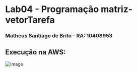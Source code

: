 # Lab04 - Programação matriz-vetorTarefa
### Matheus Santiago de Brito - RA: 10408953

## Execução na AWS:
![image](https://github.com/matheus-sdb/Sistemas-OP/assets/160658617/adcc5620-4bf3-4ef7-ba27-d565605a3bae)
